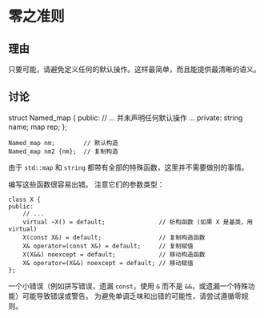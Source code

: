 <h1>零之准则</h1>

<h2>理由</h2>

只要可能，请避免定义任何的默认操作。这样最简单，而且能提供最清晰的语义。

<h2>讨论</h2>
    struct Named_map {
    public:
        // ... 并未声明任何默认操作 ...
    private:
        string name;
        map<int, int> rep;
    };

    Named_map nm;        // 默认构造
    Named_map nm2 {nm};  // 复制构造

由于 `std::map` 和 `string` 都带有全部的特殊函数，这里并不需要做别的事情。

编写这些函数很容易出错。 注意它们的参数类型：

    class X {
    public:
        // ...
        virtual ~X() = default;               // 析构函数 (如果 X 是基类，用 virtual)
        X(const X&) = default;                // 复制构造函数
        X& operator=(const X&) = default;     // 复制赋值
        X(X&&) noexcept = default;            // 移动构造函数
        X& operator=(X&&) noexcept = default; // 移动赋值
    };

一个小错误（例如拼写错误，遗漏 `const`，使用 `&` 而不是 `&&`，或遗漏一个特殊功能）可能导致错误或警告。 为避免单调乏味和出错的可能性，请尝试遵循零规则。